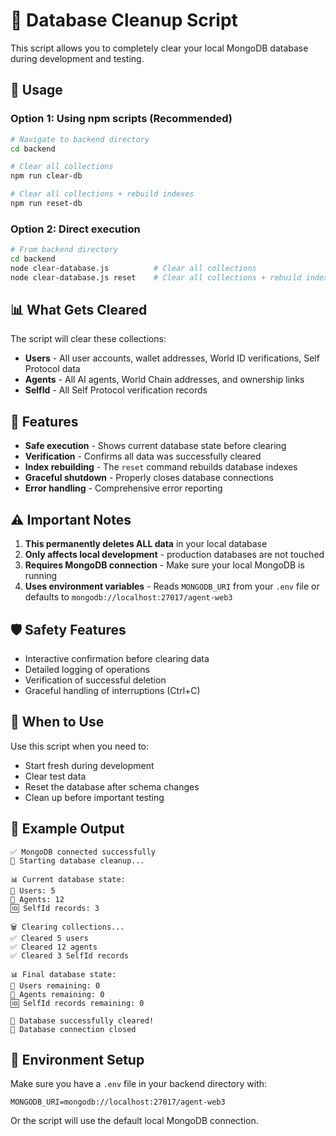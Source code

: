 # 🧹 Database Cleanup Script

This script allows you to completely clear your local MongoDB database during development and testing.

## 🚀 Usage

### Option 1: Using npm scripts (Recommended)
```bash
# Navigate to backend directory
cd backend

# Clear all collections
npm run clear-db

# Clear all collections + rebuild indexes
npm run reset-db
```

### Option 2: Direct execution
```bash
# From backend directory
cd backend
node clear-database.js          # Clear all collections
node clear-database.js reset    # Clear all collections + rebuild indexes
```

## 📊 What Gets Cleared

The script will clear these collections:
- **Users** - All user accounts, wallet addresses, World ID verifications, Self Protocol data
- **Agents** - All AI agents, World Chain addresses, and ownership links
- **SelfId** - All Self Protocol verification records

## 🔧 Features

- **Safe execution** - Shows current database state before clearing
- **Verification** - Confirms all data was successfully cleared
- **Index rebuilding** - The `reset` command rebuilds database indexes
- **Graceful shutdown** - Properly closes database connections
- **Error handling** - Comprehensive error reporting

## ⚠️ Important Notes

1. **This permanently deletes ALL data** in your local database
2. **Only affects local development** - production databases are not touched
3. **Requires MongoDB connection** - Make sure your local MongoDB is running
4. **Uses environment variables** - Reads `MONGODB_URI` from your `.env` file or defaults to `mongodb://localhost:27017/agent-web3`

## 🛡️ Safety Features

- Interactive confirmation before clearing data
- Detailed logging of operations
- Verification of successful deletion
- Graceful handling of interruptions (Ctrl+C)

## 🔄 When to Use

Use this script when you need to:
- Start fresh during development
- Clear test data
- Reset the database after schema changes
- Clean up before important testing

## 📝 Example Output

```
✅ MongoDB connected successfully
🧹 Starting database cleanup...

📊 Current database state:
👥 Users: 5
🤖 Agents: 12
🆔 SelfId records: 3

🗑️ Clearing collections...
✅ Cleared 5 users
✅ Cleared 12 agents
✅ Cleared 3 SelfId records

📊 Final database state:
👥 Users remaining: 0
🤖 Agents remaining: 0
🆔 SelfId records remaining: 0

🎉 Database successfully cleared!
🔌 Database connection closed
```

## 🔧 Environment Setup

Make sure you have a `.env` file in your backend directory with:
```
MONGODB_URI=mongodb://localhost:27017/agent-web3
```

Or the script will use the default local MongoDB connection. 
